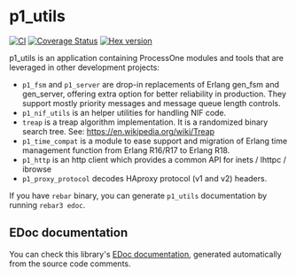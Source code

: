 # p1_utils

[![CI](https://github.com/processone/p1_utils/actions/workflows/ci.yml/badge.svg?branch=master)](https://github.com/processone/p1_utils/actions/workflows/ci.yml)
[![Coverage Status](https://coveralls.io/repos/processone/p1_utils/badge.svg?branch=master&service=github)](https://coveralls.io/github/processone/p1_utils?branch=master)
[![Hex version](https://img.shields.io/hexpm/v/p1_utils.svg "Hex version")](https://hex.pm/packages/p1_utils)

p1_utils is an application containing ProcessOne modules and tools that are leveraged in other development projects:

* `p1_fsm` and `p1_server` are drop-in replacements of Erlang gen_fsm and gen_server, offering extra option for better 
  reliability in production. They support mostly priority messages and message queue length controls.
* `p1_nif_utils` is an helper utilities for handling NIF code.
* `treap` is a treap algorithm implementation. It is a randomized binary search tree. See: https://en.wikipedia.org/wiki/Treap
* `p1_time_compat` is a module to ease support and migration of Erlang
  time management function from Erlang R16/R17 to Erlang R18.
* `p1_http` is an http client which provides a common API for inets / lhttpc / ibrowse
* `p1_proxy_protocol` decodes HAproxy protocol (v1 and v2) headers.

If you have `rebar` binary, you can generate `p1_utils` documentation by running `rebar3 edoc`.

## EDoc documentation

You can check this library's 
[EDoc documentation](edoc.html), 
generated automatically from the source code comments.
